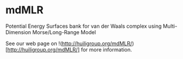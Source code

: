 # mdMLR
Potential Energy Surfaces bank for van der Waals complex using Multi-Dimension Morse/Long-Range Model

See our web page on !(http://huiligroup.org/mdMLR/)[http://huiligroup.org/mdMLR/] for more information.
